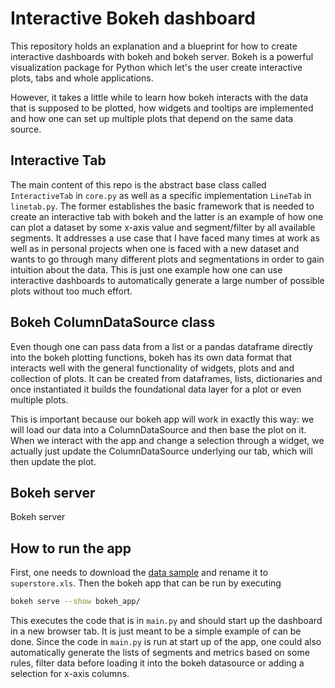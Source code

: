 # Interactive Bokeh dashboard

This repository holds an explanation and a blueprint for how to create interactive dashboards
with bokeh and bokeh server. Bokeh is a powerful visualization package for Python which let's the
user create interactive plots, tabs and whole applications.

However, it takes a little while to learn how bokeh interacts with the data that is supposed to
be plotted, how widgets and tooltips are implemented and how one can set up multiple plots that
depend on the same data source.

## Interactive Tab

The main content of this repo is the abstract base class called `InteractiveTab` in `core.py`
as well as a specific implementation `LineTab` in `linetab.py`. The former establishes the
basic framework that is needed to create an interactive tab with bokeh and the latter is an
example of how one can plot a dataset by some x-axis value and segment/filter by all available
segments. It addresses a use case that I have faced many times at work as well as in personal
projects when one is faced with a new dataset and wants to go through many different plots and
segmentations in order to gain intuition about the data. This is just one example how one can use
interactive dashboards to automatically generate a large number of possible plots without too
much effort.

## Bokeh ColumnDataSource class

Even though one can pass data from a list or a pandas dataframe directly into the bokeh plotting
functions, bokeh has its own data format that interacts well with the general functionality
of widgets, plots and and collection of plots. It can be created from dataframes, lists,
dictionaries and once instantiated it builds the foundational data layer for a plot or even
multiple plots.

This is important because our bokeh app will work in exactly this way: we will load our data
into a ColumnDataSource and then base the plot on it. When we interact with the app and change
a selection through a widget, we actually just update the ColumnDataSource underlying our tab,
which will then update the plot.

## Bokeh server

Bokeh server

## How to run the app

First, one needs to download the [data sample](https://community.tableau.com/docs/DOC-1236) and
rename it to `superstore.xls`. Then the bokeh app that can be run by executing

```bash
bokeh serve --show bokeh_app/
```

This executes the code that is in `main.py` and should start up the dashboard in a new browser tab.
It is just meant to be a simple example of can be done. Since the code in `main.py` is run at
start up of the app, one could also automatically generate the lists of segments and metrics
based on some rules, filter data before loading it into the bokeh datasource or adding a selection
for x-axis columns.
